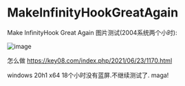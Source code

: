# MakeInfinityHookGreatAgain
 Make InfinityHook Great Again
图片测试(2004系统两个小时):

![image](https://raw.githubusercontent.com/huoji120/MakeInfinityHookGreatAgain/main/image.png)

怎么做
https://key08.com/index.php/2021/06/23/1170.html

windows 20h1 x64 18个小时没有蓝屏.不继续测试了. maga!

